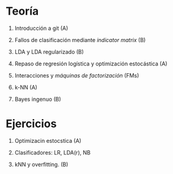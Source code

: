 # Teoría

 1. Introducción a git (A)

 2. Fallos de clasificación mediante *indicator matrix* (B)
 
 3. LDA y LDA regularizado (B)
 
 4. Repaso de regresión logística y optimización estocástica (A)
 
 5. Interacciones y *máquinas de factorización* (FMs)
 
 6. k-NN (A)
 
 7. Bayes ingenuo (B)


# Ejercicios

1. Optimizacin estocstica (A)

2. Clasificadores: LR, LDA(r), NB 

3. kNN y overfitting. (B)
